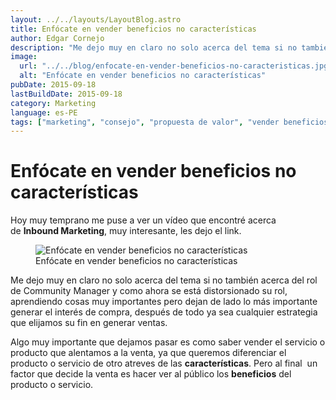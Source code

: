 ```yaml
---
layout: ../../layouts/LayoutBlog.astro
title: Enfócate en vender beneficios no características
author: Edgar Cornejo
description: "Me dejo muy en claro no solo acerca del tema si no también acerca del rol de Community Manager y como ahora se está distorsionado su rol, aprendiendo cosas muy importantes pero dejan de lado lo más importante generar el interés de compra, después de todo ya sea cualquier estrategia que elijamos su fin en generar ventas."
image:
  url: "../../blog/enfocate-en-vender-beneficios-no-caracteristicas.jpg"
  alt: "Enfócate en vender beneficios no características"
pubDate: 2015-09-18
lastBuildDate: 2015-09-18
category: Marketing
language: es-PE
tags: ["marketing", "consejo", "propuesta de valor", "vender beneficios"]
---
```


# Enfócate en vender beneficios no características

Hoy muy temprano me puse a ver un vídeo que encontré acerca de **Inbound Marketing**, muy interesante, les dejo el link. 

<figure>
  <img src="../../blog/enfocate-en-vender-beneficios-no-caracteristicas.jpg" alt="Enfócate en vender beneficios no características"/>
  <figcaption>Enfócate en vender beneficios no características</figcaption>
</figure>

Me dejo muy en claro no solo acerca del tema si no también acerca del rol de Community Manager y como ahora se está distorsionado su rol, aprendiendo cosas muy importantes pero dejan de lado lo más importante generar el interés de compra, después de todo ya sea cualquier estrategia que elijamos su fin en generar ventas.

Algo muy importante que dejamos pasar es como saber vender el servicio o producto que alentamos a la venta, ya que queremos diferenciar el producto o servicio de otro atreves de las **características**. Pero al final  un factor que decide la venta es hacer ver al público los **beneficios** del producto o servicio.
